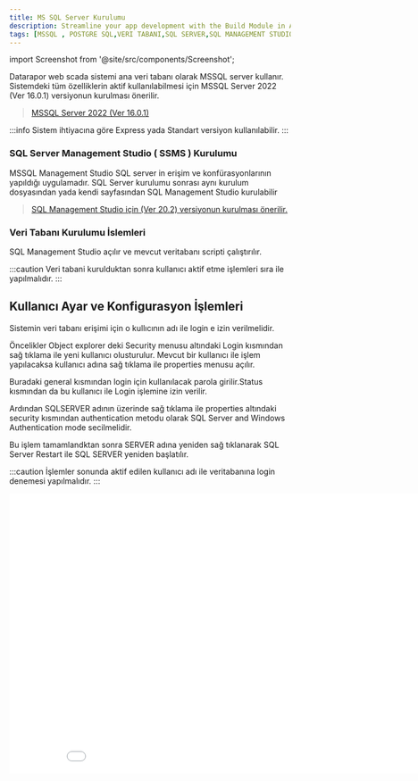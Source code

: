 ```yaml
---
title: MS SQL Server Kurulumu
description: Streamline your app development with the Build Module in Appcircle, offering automated builds for iOS and Android platforms.
tags: [MSSQL , POSTGRE SQL,VERI TABANI,SQL SERVER,SQL MANAGEMENT STUDIO]
---
```


 
 
import Screenshot from '@site/src/components/Screenshot';

 

Datarapor web scada sistemi ana veri tabanı olarak MSSQL server kullanır.
Sistemdeki tüm özelliklerin aktif kullanılabilmesi için MSSQL Server 2022 (Ver 16.0.1) versiyonun kurulması önerilir.
> [MSSQL Server 2022 (Ver 16.0.1)](https://www.microsoft.com/tr-tr/sql-server/sql-server-downloads)

:::info
Sistem ihtiyacına göre Express yada Standart versiyon kullanılabilir.
:::

<Screenshot url='/img/MSSQLServ3.png' />



 
### SQL Server Management Studio ( SSMS )  Kurulumu

MSSQL Management Studio SQL server in erişim ve konfürasyonlarının yapıldığı uygulamadır.
SQL Server kurulumu sonrası aynı kurulum dosyasından yada kendi sayfasından SQL Management Studio kurulabilir

> [SQL Management Studio için  (Ver 20.2) versiyonun kurulması önerilir.](https://learn.microsoft.com/en-us/sql/ssms/download-sql-server-management-studio-ssms?view=sql-server-ver16)



<Screenshot url='/img/MSSQLServ4.png' />

### Veri Tabanı Kurulumu İslemleri
SQL Management Studio açılır ve mevcut veritabanı scripti çalıştırılır.

<Screenshot url='/img/MSSQLServ6.png' />

:::caution
Veri tabani kurulduktan sonra kullanıcı aktif etme işlemleri sıra ile yapılmalıdır.
:::

## Kullanıcı Ayar ve Konfigurasyon İşlemleri

Sistemin veri tabanı erişimi için o kullıcının adı ile login e izin verilmelidir.

Öncelikler Object explorer deki Security menusu  altındaki Login kısmından  sağ tıklama ile yeni kullanıcı olusturulur.
Mevcut bir kullanıcı ile işlem yapılacaksa kullanıcı adına sağ tıklama ile properties menusu açılır.



<Screenshot url='/img/MSSQLServ7.png' />




<Screenshot url='/img/MSSQLServ11.png' />


Buradaki general kısmından login için kullanılacak parola girilir.Status kısmından da bu kullanıcı ile Login işlemine izin verilir.

Ardından SQLSERVER adının üzerinde  sağ tıklama ile properties altındaki security  kısmından authentication metodu olarak  SQL Server and Windows Authentication mode secilmelidir. 

<Screenshot url='/img/MSSQLServ10.png' />


Bu işlem tamamlandktan sonra SERVER adına yeniden sağ tıklanarak SQL Server Restart ile SQL SERVER  yeniden başlatılır.


:::caution
İşlemler sonunda aktif edilen kullanıcı adı ile veritabanına  login denemesi yapılmalıdır.
:::

 <Screenshot url='/img/MSSQLServ12.png' />

<iframe width="893" height="502" src="/img/mssql.mp4" title="datarapor.com" frameborder="0" allow="accelerometer; autoplay; clipboard-write; encrypted-media; gyroscope; picture-in-picture;"  allowfullscreen></iframe>



 